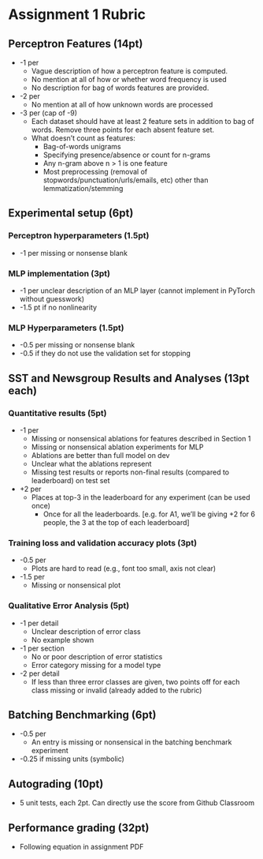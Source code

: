 # Assignment 1 Rubric

## Perceptron Features (14pt)

- -1 per
  - Vague description of how a perceptron feature is computed.
  - No mention at all of how or whether word frequency is used
  - No description for bag of words features are provided.
- -2 per
  - No mention at all of how unknown words are processed
- -3 per (cap of -9)
  - Each dataset should have at least 2 feature sets in addition to bag of words. Remove three points for each absent feature set.
  - What doesn’t count as features:
    - Bag-of-words unigrams
    - Specifying presence/absence or count for n-grams
    - Any n-gram above n > 1 is one feature
    - Most preprocessing (removal of stopwords/punctuation/urls/emails, etc) other than lemmatization/stemming

## Experimental setup (6pt)

### Perceptron hyperparameters (1.5pt)

- -1 per missing or nonsense blank

### MLP implementation (3pt)

- -1 per unclear description of an MLP layer (cannot implement in PyTorch without guesswork)
- -1.5 pt if no nonlinearity

### MLP Hyperparameters (1.5pt)

- -0.5 per missing or nonsense blank
- -0.5 if they do not use the validation set for stopping

## SST and Newsgroup Results and Analyses (13pt each)

### Quantitative results (5pt)

- -1 per
  - Missing or nonsensical ablations for features described in Section 1
  - Missing or nonsensical ablation experiments for MLP
  - Ablations are better than full model on dev
  - Unclear what the ablations represent
  - Missing test results or reports non-final results (compared to leaderboard) on test set
- +2 per
  - Places at top-3 in the leaderboard for any experiment (can be used once)
    - Once for all the leaderboards. [e.g. for A1, we’ll be giving +2 for 6 people, the 3 at the top of each leaderboard]

### Training loss and validation accuracy plots (3pt)

- -0.5 per
  - Plots are hard to read (e.g., font too small, axis not clear)
- -1.5 per
  - Missing or nonsensical plot

### Qualitative Error Analysis (5pt)

- -1 per detail
  - Unclear description of error class
  - No example shown
- -1 per section
  - No or poor description of error statistics
  - Error category missing for a model type
- -2 per detail
  - If less than three error classes are given, two points off for each class missing or invalid (already added to the rubric)

## Batching Benchmarking (6pt)

- -0.5 per
  - An entry is missing or nonsensical in the batching benchmark experiment
- -0.25 if missing units (symbolic)

## Autograding (10pt)

- 5 unit tests, each 2pt. Can directly use the score from Github Classroom

## Performance grading (32pt)

- Following equation in assignment PDF
